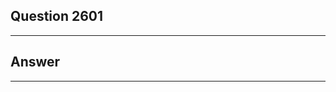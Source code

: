 Question 2601
------------------------

------------------------
Answer
------------------------

------------------------